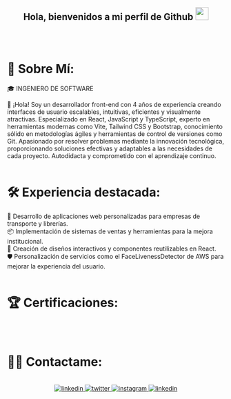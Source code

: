 <div align="center">
  <h2> Hola, bienvenidos a mi perfil de Github <img src="https://github.com/abdoachhoubi/abdoachhoubi/blob/main/gifs/Hi.gif" width="30"></h2>
</div>
</br>
</br>

# 💫 Sobre Mí:
<P>🎓 INGENIERO DE SOFTWARE </P>

👋 ¡Hola! Soy un desarrollador front-end con 4 años de experiencia creando interfaces de usuario escalables, intuitivas, eficientes y visualmente atractivas. Especializado en React, JavaScript y TypeScript, experto en herramientas modernas como Vite, Tailwind CSS y Bootstrap, conocimiento sólido en metodologías ágiles y herramientas de control de versiones como Git.
Apasionado por resolver problemas mediante la innovación tecnológica, proporcionando soluciones efectivas y adaptables a las necesidades de cada proyecto. Autodidacta y comprometido con el aprendizaje continuo.
</br>
</br>

# 🛠️ Experiencia destacada: </br>
🌟 Desarrollo de aplicaciones web personalizadas para empresas de transporte y librerías. </br>
📦 Implementación de sistemas de ventas y herramientas para la mejora institucional. </br>
🎨 Creación de diseños interactivos y componentes reutilizables en React. </br>
🛡️ Personalización de servicios como el FaceLivenessDetector de AWS para mejorar la experiencia del usuario.
</br>
</br>

# 🏆 Certificaciones: </br>


</br>
</br>

# 🤝🏻 Contactame: 
</br>
<div align="center">
  <a href="https://linkedin.com/in/abdoachhoubi" target="_blank">
    <img src=https://img.shields.io/badge/linkedin-%2300acee.svg?color=405DE6&style=for-the-badge&logo=linkedin&logoColor=white alt=linkedin style="margin-bottom: 5px;" />
  </a>
  <a href="https://twitter.com/abdo_achhoubi" target="_blank">
    <img src=https://img.shields.io/badge/twitter-%2300acee.svg?color=1DA1F2&style=for-the-badge&logo=twitter&logoColor=white alt=twitter style="margin-bottom: 5px;" />
  </a>
  <a href="https://instagram.com/abdo.achhoubi" target="_blank">
    <img src=https://img.shields.io/badge/instagram-%ff5851db.svg?color=C13584&style=for-the-badge&logo=instagram&logoColor=white alt=instagram style="margin-bottom: 5px;" />
  </a>
  <a href="https://achhoubiplus.hashnode.dev" target="_blank">
    <img src=https://img.shields.io/badge/hashnode-%2300acee.svg?color=2962FF&style=for-the-badge&logo=hashnode&logoColor=white alt=linkedin style="margin-bottom: 5px;" />
  </a>
</div>
